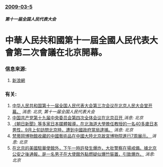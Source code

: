 ### [2009-03-5](/news/2009/03/5/index.md)

##### 第十一届全国人民代表大会
# 中華人民共和國第十一屆全國人民代表大會第二次會議在北京開幕。




### 信息来源:

1. [新浪網](https://web.archive.org/web/20090410055717/http://news.sina.com.hk/cgi-bin/nw/show.cgi/107/1/1/1056398/1.html)

### 有关:

1. [ 中华人民共和国第十一届全国人民代表大会第三次会议在北京人民大会堂开幕。](/zh/news/2010/03/5/中华人民共和国第十一届全国人民代表大会第三次会议在北京人民大会堂开幕.md) _消息: 北京, 第十一届全国人民代表大会_
2. [ 中国共产党第十九届中央委员会第四次全体会议在北京召开 ](/zh/news/2019/10/28/中国共产党第十九届中央委员会第四次全体会议在北京召开.md) _消息: 北京_
3. [《朝日新聞》等多家日本媒體報導，在北海道大學擔任教授的一名40多歲日本男性，9月上旬訪問北京時，遭到中國政府當局逮捕。](/zh/news/2019/10/18/朝日新聞-等多家日本媒體報導-在北海道大學擔任教授的一名40多歲日本男性-9月上旬訪問北京時-遭到中國政府當局逮捕.md) _消息: 北京_
4. [梵蒂岡博物館收藏的中國藝術品在中國大陸北京故宮博物院進行7周展示。 ](/zh/news/2019/05/28/梵蒂岡博物館收藏的中國藝術品在中國大陸北京故宮博物院進行7周展示.md) _消息: 北京_
5. [在北京的美國駐華使館外，下午一時許發生爆炸，大批警察在場戒備。據北京公安之後通報，是一名男子在大使館外點燃疑似爆竹裝置，引致爆炸。](/zh/news/2018/07/26/在北京的美國駐華使館外-下午一時許發生爆炸-大批警察在場戒備-據北京公安之後通報-是一名男子在大使館外點燃疑似爆竹裝置.md) _消息: 北京_
